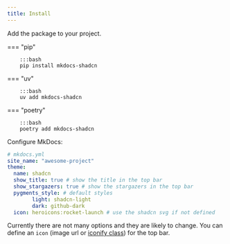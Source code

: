 ```yaml
---
title: Install
---
```


Add the package to your project.

=== "pip"

        :::bash
        pip install mkdocs-shadcn


=== "uv"

        :::bash
        uv add mkdocs-shadcn

=== "poetry"

        :::bash
        poetry add mkdocs-shadcn


Configure MkDocs:

```yaml
# mkdocs.yml
site_name: "awesome-project"
theme:
  name: shadcn
  show_title: true # show the title in the top bar
  show_stargazers: true # show the stargazers in the top bar
  pygments_style: # default styles 
        light: shadcn-light
        dark: github-dark
  icon: heroicons:rocket-launch # use the shadcn svg if not defined
```

Currently there are not many options and they are likely to change. You can define an `icon` (image url or [iconify class](https://icon-sets.iconify.design/)) for the top bar.